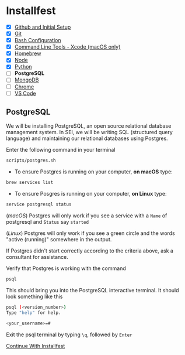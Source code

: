 # Installfest

- [x] [Github and Initial Setup](github.md)
- [x] [Git](git.md)
- [x] [Bash Configuration](bash.md)
- [x] [Command Line Tools - Xcode (macOS only)](command_line_tools.md)
- [x] [Homebrew](homebrew.md)
- [x] [Node](node.md)
- [x] [Python](python.md)
- [ ] **PostgreSQL**
- [ ] [MongoDB](mongodb.md)
- [ ] [Chrome](chrome.md)
- [ ] [VS Code](vscode.md)

## PostgreSQL

We will be installing PostgreSQL, an open source relational database management system. In SEI, we will be writing SQL (structured query language) and maintaining our relational databases using Postgres.

Enter the following command in your terminal

```bash
scripts/postgres.sh
```

- To ensure Postgres is running on your computer, **on macOS** type:

```bash
brew services list
```

- To ensure Posgres is running on your computer, **on Linux** type:

```bash
service postgresql status
```

(*macOS*) Postgres will only work if you see a service with a `Name` of postgresql and `Status` say `started`

(*Linux*) Postgres will only work if you see a green circle and the words
"active (running)" somewhere in the output.



If Postgres didn't start correctly according to the criteria above, ask a consultant for assistance.

Verify that Postgres is working with the command

```bash
psql
```

This should bring you into the PostgreSQL interactive terminal. It should look something like this

```bash
psql (<version_number>)
Type "help" for help.

<your_username>=#
```

Exit the psql terminal by typing `\q`, followed by `Enter`

[Continue With Installfest](mongodb.md)
